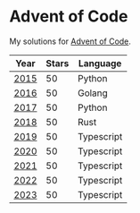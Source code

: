 # Advent of Code

My solutions for [Advent of Code](https://adventofcode.com).

| Year                                  | Stars | Language   |
| ------------------------------------- | ----- | ---------- |
| [2015](https://adventofcode.com/2015) | 50    | Python     |
| [2016](https://adventofcode.com/2016) | 50    | Golang     |
| [2017](https://adventofcode.com/2017) | 50    | Python     |
| [2018](https://adventofcode.com/2018) | 50    | Rust       |
| [2019](https://adventofcode.com/2019) | 50    | Typescript |
| [2020](https://adventofcode.com/2020) | 50    | Typescript |
| [2021](https://adventofcode.com/2021) | 50    | Typescript |
| [2022](https://adventofcode.com/2022) | 50    | Typescript |
| [2023](https://adventofcode.com/2023) | 50    | Typescript |
